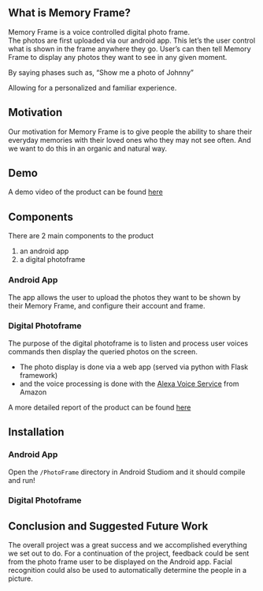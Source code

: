 ## What is Memory Frame?
Memory Frame is a voice controlled digital photo frame.  
The photos are first uploaded via our android app. This let’s the user control what is shown in the frame anywhere they go.
User’s can then tell Memory Frame to display any photos they want to see in any given moment.  
  
By saying phases such as, “Show me a photo of Johnny”  
  
Allowing for a personalized and familiar experience.

## Motivation
Our motivation for Memory Frame is to give people the ability to share their everyday memories with their loved ones who they may not see often. And we want to do this in an organic and natural way.

## Demo
A demo video of the product can be found [here](https://drive.google.com/file/d/1QpM32Y1tHgK384IYS2WcRnolTynRTqS4/view?usp=sharing)

## Components
There are 2 main components to the product
1) an android app
2) a digital photoframe

### Android App
The app allows the user to upload the photos they want to be shown by their Memory Frame, and configure their account and frame.

### Digital Photoframe
The purpose of the digital photoframe is to listen and process user voices commands then display the queried photos on the screen.  
- The photo display is done via a web app (served via python with Flask framework)
- and the voice processing is done with the [Alexa Voice Service](https://developer.amazon.com/docs/alexa-voice-service/get-started-with-alexa-voice-service.html) from Amazon

A more detailed report of the product can be found [here](https://docs.google.com/presentation/d/11fEiC7bxKfqQWN)

## Installation
### Android App
Open the `/PhotoFrame` directory in Android Studiom and it should compile and run! 

### Digital Photoframe

## Conclusion and Suggested Future Work
The overall project was a great success and we accomplished everything we set out to do. For a continuation of the project, feedback could be sent from the photo frame user to be displayed on the Android app. Facial recognition could also be used to automatically determine the people in a picture.
